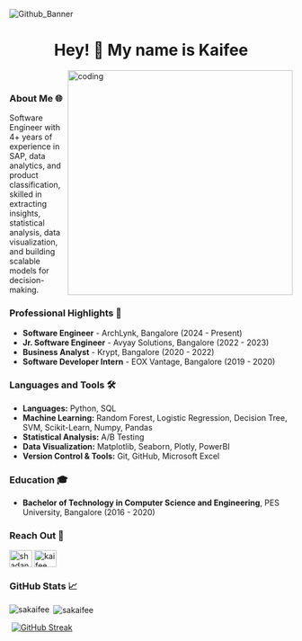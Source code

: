 ![Github_Banner](https://github.com/user-attachments/assets/6b238aba-e528-45d2-8e1f-5fc58b9c24b2)

<h1 align="center">Hey! 👋 My name is Kaifee</h1>

&nbsp; &nbsp;<img align="right" alt="coding" width="400" src="https://user-images.githubusercontent.com/74038190/212749447-bfb7e725-6987-49d9-ae85-2015e3e7cc41.gif">

### About Me 🌐
Software Engineer with 4+ years of experience in SAP, data analytics, and product classification, skilled in extracting insights, statistical analysis, data visualization, and building scalable models for decision-making.

### Professional Highlights 🌟
- **Software Engineer** - ArchLynk, Bangalore (2024 - Present)
- **Jr. Software Engineer** - Avyay Solutions, Bangalore (2022 - 2023)
- **Business Analyst** - Krypt, Bangalore (2020 - 2022)
- **Software Developer Intern** - EOX Vantage, Bangalore (2019 - 2020)

### Languages and Tools 🛠️
- **Languages:** Python, SQL
- **Machine Learning:** Random Forest, Logistic Regression, Decision Tree, SVM, Scikit-Learn, Numpy, Pandas
- **Statistical Analysis:** A/B Testing
- **Data Visualization:** Matplotlib, Seaborn, Plotly, PowerBI
- **Version Control & Tools:** Git, GitHub, Microsoft Excel

### Education 🎓
- **Bachelor of Technology in Computer Science and Engineering**, PES University, Bangalore (2016 - 2020)

### Reach Out 🤝
<p align="left">
<a href="https://linkedin.com/in/shadanalamkaifee" target="blank"><img align="center" src="https://raw.githubusercontent.com/rahuldkjain/github-profile-readme-generator/master/src/images/icons/Social/linked-in-alt.svg" alt="shadanalamkaifee" height="30" width="40" /></a>
<a href="https://www.kaggle.com/kaifee/code" target="blank"><img align="center" src="https://raw.githubusercontent.com/rahuldkjain/github-profile-readme-generator/master/src/images/icons/Social/kaggle.svg" alt="kaifee" height="30" width="40" /></a>
</p>

### GitHub Stats 📈
<p><img align="left" src="https://github-readme-stats.vercel.app/api/top-langs?username=sakaifee&show_icons=true&locale=en&layout=pie" alt="sakaifee" /></p>
<p>&nbsp;<img align="center" src="https://github-readme-stats.vercel.app/api?username=sakaifee&show_icons=true&locale=en" alt="sakaifee" /></p>
<p>&nbsp;<a href="https://git.io/streak-stats"><img src="https://streak-stats.demolab.com?user=sakaifee&card_width=470" alt="GitHub Streak" /></a></p>

